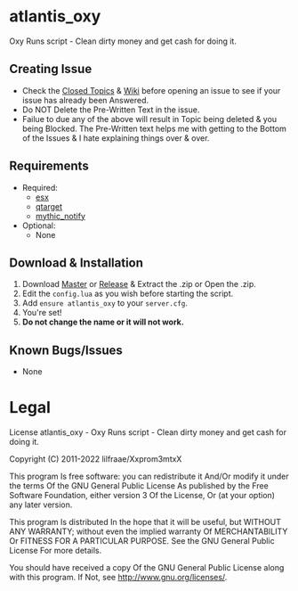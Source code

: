# atlantis_oxy
Oxy Runs script - Clean dirty money and get cash for doing it.

## Creating Issue
* Check the [Closed Topics](https://github.com/xxpromw3mtxx/atlantis_oxy/issues?q=is%3Aissue+is%3Aclosed) & [Wiki](https://github.com/Xxpromw3mtxX/atlantis_oxy/wiki) before opening an issue to see if your issue has already been Answered.
* Do NOT Delete the Pre-Written Text in the issue.
* Failue to due any of the above will result in Topic being deleted & you being Blocked. The Pre-Written text helps me with getting to the Bottom of the Issues & I hate explaining things over & over.

## Requirements
* Required:
    * [esx](https://github.com/esx-framework/esx-legacy/tree/main/%5Besx%5D)
    * [qtarget](https://github.com/overextended/qtarget)
    * [mythic_notify](https://github.com/thelindat/mythic_notify)
* Optional:
    * None

## Download & Installation
1. Download [Master](https://github.com/Xxpromw3mtxX/atlantis_oxy/archive/refs/heads/main.zip) or [Release](https://github.com/Xxpromw3mtxX/atlantis_oxy/releases) & Extract the .zip or Open the .zip.
2. Edit the `config.lua` as you wish before starting the script.
3. Add `ensure atlantis_oxy` to your `server.cfg`.
4. You're set!
5. **Do not change the name or it will not work.**

## Known Bugs/Issues
* None

# Legal
License
atlantis_oxy - Oxy Runs script - Clean dirty money and get cash for doing it.

Copyright (C) 2011-2022 lilfraae/Xxprom3mtxX

This program Is free software: you can redistribute it And/Or modify it under the terms Of the GNU General Public License As published by the Free Software Foundation, either version 3 Of the License, Or (at your option) any later version.

This program Is distributed In the hope that it will be useful, but WITHOUT ANY WARRANTY; without even the implied warranty Of MERCHANTABILITY Or FITNESS FOR A PARTICULAR PURPOSE. See the GNU General Public License For more details.

You should have received a copy Of the GNU General Public License along with this program. If Not, see http://www.gnu.org/licenses/.